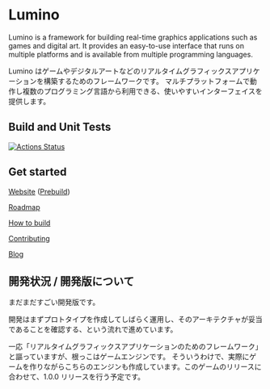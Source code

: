 ﻿Lumino
========
Lumino is a framework for building real-time graphics applications such as games and digital art.
It provides an easy-to-use interface that runs on multiple platforms and is available from multiple programming languages.

Lumino はゲームやデジタルアートなどのリアルタイムグラフィックスアプリケーションを構築するためのフレームワークです。
マルチプラットフォームで動作し複数のプログラミング言語から利用できる、使いやすいインターフェイスを提供します。


Build and Unit Tests
--------

[![Actions Status](https://github.com/lriki/Lumino/workflows/Build%20engine/badge.svg)](https://github.com/lriki/Lumino/actions)



Get started
--------

[Website](https://lriki.github.io/lumino/) ([Prebuild](https://lriki.github.io/latest-lumino-webdocs/))

[Roadmap](https://github.com/lriki/Lumino/wiki/ProjectRoadmap)

[How to build](docs/HowToBuild.md)

[Contributing](.github/CONTRIBUTING.md)

[Blog](http://luminolog.hatenablog.com/)


開発状況 / 開発版について
--------
まだまだすごい開発版です。

開発はまずプロトタイプを作成してしばらく運用し、そのアーキテクチャが妥当であることを確認する、という流れで進めています。

一応「リアルタイムグラフィックスアプリケーションのためのフレームワーク」と謳っていますが、根っこはゲームエンジンです。 そういうわけで、実際にゲームを作りながらこちらのエンジンも作成しています。このゲームのリリースに合わせて、1.0.0 リリースを行う予定です。
